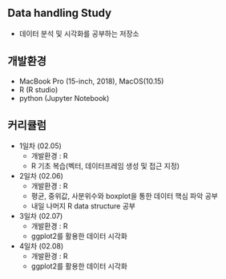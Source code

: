 ## Data handling Study 
+ 데이터 분석 및 시각화를 공부하는 저장소

## 개발환경
+ MacBook Pro (15-inch, 2018), MacOS(10.15)
+ R (R studio)
+ python (Jupyter Notebook)

## 커리큘럼
+ 1일차 (02.05)
  + 개발환경 : R 
  + R 기초 복습(벡터, 데이터프레임 생성 및 접근 지정)
+ 2일차 (02.06)
  + 개발환경 : R
  + 평균, 중위값, 사분위수와 boxplot을 통한 데이터 핵심 파악 공부
  + 내일 나머지 R data structure 공부
+ 3일차 (02.07)
  + 개발환경 : R
  + ggplot2를 활용한 데이터 시각화
+ 4일차 (02.08)
  + 개발환경 : R
  + ggplot2를 활용한 데이터 시각화

